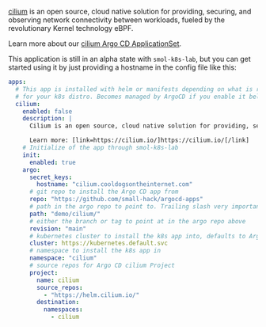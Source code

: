 [cilium](https://cilium.io/) is an open source, cloud native solution for providing, securing, and observing network connectivity between workloads, fueled by the revolutionary Kernel technology eBPF.

Learn more about our [cilium Argo CD ApplicationSet](https://github.com/small-hack/argocd-apps/tree/main/alpha/cilium).

This application is still in an alpha state with `smol-k8s-lab`, but you can get started using it by just providing a hostname in the config file like this:

```yaml
apps:
  # This app is installed with helm or manifests depending on what is recommended
  # for your k8s distro. Becomes managed by ArgoCD if you enable it below
  cilium:
    enabled: false
    description: |
      Cilium is an open source, cloud native solution for providing, securing, and observing network connectivity between workloads, fueled by the revolutionary Kernel technology eBPF.

      Learn more: [link=https://cilium.io/]https://cilium.io/[/link]
    # Initialize of the app through smol-k8s-lab
    init:
      enabled: true
    argo:
      secret_keys:
        hostname: "cilium.cooldogsontheinternet.com"
      # git repo to install the Argo CD app from
      repo: "https://github.com/small-hack/argocd-apps"
      # path in the argo repo to point to. Trailing slash very important!
      path: "demo/cilium/"
      # either the branch or tag to point at in the argo repo above
      revision: "main"
      # kubernetes cluster to install the k8s app into, defaults to Argo CD default
      cluster: https://kubernetes.default.svc
      # namespace to install the k8s app in
      namespace: "cilium"
      # source repos for Argo CD cilium Project
      project:
        name: cilium
        source_repos:
          - "https://helm.cilium.io/"
        destination:
          namespaces:
            - cilium
```
